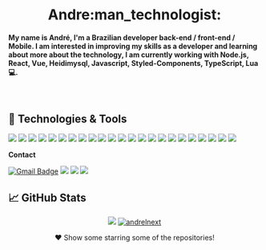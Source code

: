<div align="center">
  <h1>Andre:man_technologist:</h1> 
</div>

<h4>My name is André, I'm a Brazilian developer back-end / front-end / Mobile. I am interested in improving my skills as a developer and learning about more about the technology, I am currently working with Node.js, React, Vue, Heidimysql, Javascript, Styled-Components, TypeScript, Lua 💻.<h4> 
</br>

## 🔧 Technologies & Tools

![](https://img.shields.io/badge/OS-Linux-informational?style=flat&logo=linux&logoColor=white&color=2bbc8a) 
![](https://img.shields.io/badge/OS-Windows-informational?style=flat&logo=windows&logoColor=white&color=2bbc8a)
![](https://img.shields.io/badge/Design-UX-informational?style=flat&logo=Material-Design&logoColor=white&color=2bbc8a)
![](https://img.shields.io/badge/Code-Flutter-informational?style=flat&logo=Flutter&logoColor=white&color=2bbc8a)
![](https://img.shields.io/badge/Code-Dart-informational?style=flat&logo=Dart&logoColor=white&color=2bbc8a)
![](https://img.shields.io/badge/Code-Csharp-informational?style=flat&logo=c-sharp&logoColor=white&color=2bbc8a)
![](https://img.shields.io/badge/Code-JavaScript-informational?style=flat&logo=javascript&logoColor=white&color=2bbc8a)
![](https://img.shields.io/badge/Code-TypesScript-informational?style=flat&logo=typescript&logoColor=white&color=2bbc8a)
![](https://img.shields.io/badge/Code-React-informational?style=flat&logo=React&logoColor=white&color=2bbc8a)
![](https://img.shields.io/badge/Code-ReactNative-informational?style=flat&logo=React&logoColor=white&color=2bbc8a)
![](https://img.shields.io/badge/Code-Node.js-informational?style=flat&logo=Node.js&logoColor=white&color=2bbc8a)
![](https://img.shields.io/badge/Shell-Bash-informational?style=flat&logo=gnu-bash&logoColor=white&color=2bbc8a)
![](https://img.shields.io/badge/DataBase-MongoDB-informational?style=flat&logo=mongodb&logoColor=white&color=2bbc8a)
![](https://img.shields.io/badge/DataBase-Firebase-informational?style=flat&logo=Firebase&logoColor=white&color=2bbc8a)
![](https://img.shields.io/badge/DataBase-Sql_Server-informational?style=flat&logo=microsoft-sql-server&logoColor=white&color=2bbc8a)
![](https://img.shields.io/badge/DataBase-MongoDB-informational?style=flat&logo=MongoDB&logoColor=white&color=2bbc8a)
![](https://img.shields.io/badge/Tools-VS_Code-informational?style=flat&logo=visual-studio-code&logoColor=white&color=2bbc8a)
![](https://img.shields.io/badge/Tools-jQuery-informational?style=flat&logo=jquery&logoColor=white&color=2bbc8a)
![](https://img.shields.io/badge/Tools-GitHub-informational?style=flat&logo=github&logoColor=white&color=2bbc8a)
![](https://img.shields.io/badge/Tools-Serverless-informational?style=flat&logo=serverless&logoColor=white&color=2bbc8a)
![](https://img.shields.io/badge/Cloud-AWS-informational?style=flat&logo=amazon&logoColor=white&color=2bbc8a)
![](https://img.shields.io/badge/Cloud-Cloudflare-informational?style=flat&logo=cloudflare&logoColor=white&color=2bbc8a)
![](https://img.shields.io/badge/Cloud-Azure-informational?style=flat&logo=azure-devops&logoColor=white&color=2bbc8a)

**Contact**

[![Gmail Badge](https://img.shields.io/badge/-Gmail-c14438?style=flat-square&logo=Gmail&logoColor=white&link=mailtocontato.andrebc@outlook.com)](mailto:contato.andrebc@outlook.com)  [![](https://img.shields.io/badge/-Rockseat-purple?style=flat-square?logo=Apache-RocketMQColor=white&link=https://https://app.rocketseat.com.br/me/andre-braga-de-cristo-1585936969)](https://app.rocketseat.com.br/me/andre-braga-de-cristo-1585936969)
[![](https://img.shields.io/badge/-Alura-blue?style=flat-square&logo=&logoColor=white&link=https://cursos.alura.com.br/user/cristo-andre/fullCertificate/ef6b2f3d6d8555f7703b5b5f58f2765c)](https://cursos.alura.com.br/user/cristo-andre/fullCertificate/ef6b2f3d6d8555f7703b5b5f58f2765c)
[![](https://img.shields.io/badge/-linkedin-blue?style=flat-square&logo=&logoColor=white&link=https://www.linkedin.com/in/andre-cristo-998341200)](https://www.linkedin.com/in/andre-cristo-998341200)

## &#x1f4c8; GitHub Stats

  <p align = "center">
    <a href="https://github.com/andrelnext"><img src="https://github-readme-stats.vercel.app/api/top-langs/?username=andrelnext&layout=compact&hide_border=true"/></a> 
    <a href="https://github.com/andrelnext"><img src="https://github-readme-stats.vercel.app/api?username=andrelnext&show_icons=true&hide_border=true&include_all_commits=true&count_private=true" alt="andrelnext"/></a>
  </p> 
<div align="center">
❤️ Show some starring some of the repositories!</br>
</div>
